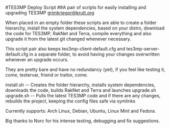 #TES3MP Deploy Script
##A pair of scripts for easily installing and upgrading TES3MP
<grimkriegor@krutt.org>

When placed in an empty folder these scripts are able to create a folder hierarchy, install the system dependencies, based on your distro, download the code for TES3MP, RakNet and Terra, compile everything and also upgrade it from the latest git changed whenever necessary.

This script pair also keeps tes3mp-client-default.cfg and tes3mp-server-default.cfg in a separate folder, to avoid having your changes overwritten whenever an upgrade occurs.

They are pretty bare and have no redundancy (yet), if you feel like testing it, come, testervar, friend or traitor, come.

install.sh -- Creates the folder hierarchy, installs system dependencies, downloads the code, builds RakNet and Terra and launches upgrade.sh
upgrade.sh -- Pulls the latest TES3MP code and if there are any changes, rebuilds the project, keeping the config files safe via symlinks

Currently supports: Arch Linux, Debian, Ubuntu, Linux Mint and Fedora.

Big thanks to Norc for his intense testing, debugging and fix suggestions.
